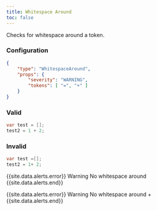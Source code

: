```yaml
---
title: Whitespace Around
toc: false
---
```


Checks for whitespace around a token.

### Configuration

```json
{
    "type": "WhitespaceAround",
    "props": {
        "severity": "WARNING",
        "tokens": [ "=", "+" ]
    }
}
```

### Valid

```java
var test = [];
test2 = 1 + 2;
```

### Invalid

```java
var test =[];
test2 = 1+ 2;
```

{{site.data.alerts.error}} Warning No whitespace around {{site.data.alerts.end}}

{{site.data.alerts.error}} Warning No whitespace around + {{site.data.alerts.end}}
